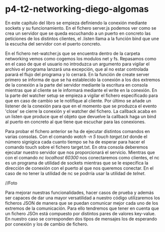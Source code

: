 # p4-t2-networking-diego-algomas

En este capítulo del libro se empieza definiendo la conexión mediante sockets y su funcionamiento. En el fichero server.js podemos ver como se crea un servidor que se queda escuchando a un puerto en concreto las peticiones de los distintos clientes, el .listen llama a la función bind que une la escucha del servidor con el puerto concreto. 

En el fichero net-watcher.js que se encuentra dentro de la carpeta networking vemos como cogemos los modulos net y fs. Repasamos como en el caso de que el usuario no introduzca un argumento para vigilar el archivo el programa lanzará una excepción, que al no estar controlada parará el flujo del programa y lo cerrará. En la función de create server primero se informa de que se ha establecido la conexión a los dos extremos de la conexión a la parte del servidor mediante la escritura en consola mientras que al cliente se le informará mediante el write en la conexión. En la parte del watcher setup se empieza a vigilar el fichero especificado para que en caso de cambio se le notifique al cliente. Por último se añade un listener de la conexión para que en el momento que se produzca el evento 'close' se cierre la conexión y el watcher del fichero. La callback acaba en un listen que produce que el objeto que devuelve la callback haga un bind al puerto en concreto al que tiene que escuchar para las conexiones.    

Para probar el fichero anterior se ha de ejecutar distintos comandos en varias consolas. Con el comando *watch -n 5 touch target.txt* donde el número signigica cada cuanto tiempo se ha de esperar para hacer el comando touch sobre el fichero target.txt. En otra consola deberemos ejecutar nuestro servidor que nos proporcionará el servicio. Mientras que con el comando *nc localhost 60300* nos conectaremos como clientes, el nc es un programa de utilidad de sockets mientras que se le especifica la dirección de conexión con el puerto al que nos queremos conectar. En el caso de no tener la utilidad de nc se podrría usar la utilidad de *telnet*. 

//Foto

Para mejorar nuestras funcionalidades, hacer casos de prueba y además ser capaces de dar una mayor versatilidad a nuestro código utilizaremos los ficheros JSON de manera que se puedan comunicar mejor cada uno de los extremos de la comunicación. Para ello tendremos que tener en cuenta que un fichero JSOn está compuesto por distintos pares de valores key-value. En nuestro caso se corresponden dos tipos de mensajes los de esperando por conexión y los de cambio de fichero. 
